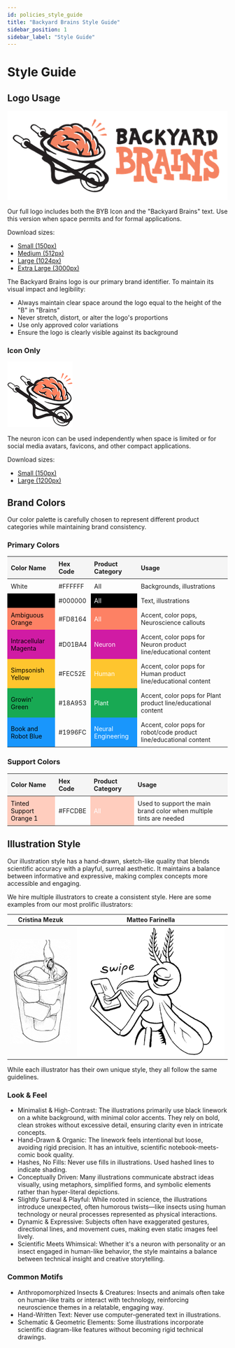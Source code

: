 ```yaml
---
id: policies_style_guide
title: "Backyard Brains Style Guide"
sidebar_position: 1
sidebar_label: "Style Guide"
---
```


# Style Guide

## Logo Usage

![Backyard Brains Full Logo](./BYBLogoFull_512.png)

Our full logo includes both the BYB Icon and the "Backyard Brains" text. Use this version when space permits and for formal applications.

Download sizes:
- [Small (150px)](./BYBLogoFull_150.png)
- [Medium (512px)](./BYBLogoFull_512.png)
- [Large (1024px)](./BYBLogoFull_1024.png)
- [Extra Large (3000px)](./BYBLogoFull_3000.png)


The Backyard Brains logo is our primary brand identifier. To maintain its visual impact and legibility:

- Always maintain clear space around the logo equal to the height of the "B" in "Brains"
- Never stretch, distort, or alter the logo's proportions
- Use only approved color variations
- Ensure the logo is clearly visible against its background

### Icon Only
![Backyard Brains Icon](./BYBLogo_150.png)

The neuron icon can be used independently when space is limited or for social media avatars, favicons, and other compact applications.

Download sizes:
- [Small (150px)](./BYBLogo_150.png)
- [Large (1200px)](./BYBLogo_1200.png)

<style>
    .colorTable {
        width: 100%;
    }
    .colorTable th {
        background: #f5f5f5;
        text-align: left;
        padding: 8px;
    }
    .colorTable td {
        padding: 8px;
    }
    /* Column 1: Black text on color background */
    .colorTable tr:nth-child(2) td:nth-child(1) { background: #000000; color: black; }
    .colorTable tr:nth-child(3) td:nth-child(1) { background: #FD8164; color: black; }
    .colorTable tr:nth-child(4) td:nth-child(1) { background: #D01BA4; color: black; }
    .colorTable tr:nth-child(5) td:nth-child(1) { background: #FEC52E; color: black; }
    .colorTable tr:nth-child(6) td:nth-child(1) { background: #18A953; color: black; }
    .colorTable tr:nth-child(7) td:nth-child(1) { background: #1996FC; color: black; }

    /* Column 3: White text on color background */
    .colorTable tr:nth-child(2) td:nth-child(3) { background: #000000; color: white; }
    .colorTable tr:nth-child(3) td:nth-child(3) { background: #FD8164; color: white; }
    .colorTable tr:nth-child(4) td:nth-child(3) { background: #D01BA4; color: white; }
    .colorTable tr:nth-child(5) td:nth-child(3) { background: #FEC52E; color: white; }
    .colorTable tr:nth-child(6) td:nth-child(3) { background: #18A953; color: white; }
    .colorTable tr:nth-child(7) td:nth-child(3) { background: #1996FC; color: white; }
</style>

## Brand Colors

Our color palette is carefully chosen to represent different product categories while maintaining brand consistency.

### Primary Colors

<div class="colorTable">

| Color Name | Hex Code | Product Category | Usage |
|------------|----------|------------------|--------|
| White | #FFFFFF | All | Backgrounds, illustrations |
| Black | #000000 | All | Text, illustrations |
| Ambiguous Orange | #FD8164 | All | Accent, color pops, Neuroscience callouts |
| Intracellular Magenta | #D01BA4 | Neuron | Accent, color pops for Neuron product line/educational content |
| Simpsonish Yellow | #FEC52E | Human | Accent, color pops for Human product line/educational content |
| Growin' Green | #18A953 | Plant | Accent, color pops for Plant product line/educational content |
| Book and Robot Blue | #1996FC | Neural Engineering | Accent, color pops for robot/code product line/educational content |

</div>

<style>
    .supportTable {
        width: 100%;
    }
    .supportTable th {
        background: #f5f5f5;
        text-align: left;
        padding: 8px;
    }
    .supportTable td {
        padding: 8px;
    }
    /* Column 1: Black text on color background */
    .supportTable tr:nth-child(1) td:nth-child(1) { background: #FFCDBE; color: black; }
    
    /* Column 3: White text on color background */
    .supportTable tr:nth-child(1) td:nth-child(3) { background: #FFCDBE; color: white; }
</style>

### Support Colors

<div class="supportTable">

| Color Name | Hex Code | Product Category | Usage |
|------------|----------|------------------|--------|
| Tinted Support Orange 1 | #FFCDBE | All | Used to support the main brand color when multiple tints are needed |

</div>

## Illustration Style

Our illustration style has a hand-drawn, sketch-like quality that blends scientific accuracy with a playful, surreal aesthetic. It maintains a balance between informative and expressive, making complex concepts more accessible and engaging.

We hire multiple illustrators to create a consistent style. Here are some examples from our most prolific illustrators:

| Cristina Mezuk | Matteo Farinella |
|-----------------|-------------------|
| ![Cockroach Hoodie Illustration](./expCockroachhoodie.jpg) | ![Mosquito Illustration](./expMosquitoLoveSongs-MaleSwipe.png) |

While each illustrator has their own unique style, they all follow the same guidelines.

### Look & Feel
- Minimalist & High-Contrast: The illustrations primarily use black linework on a white background, with minimal color accents. They rely on bold, clean strokes without excessive detail, ensuring clarity even in intricate concepts.
- Hand-Drawn & Organic: The linework feels intentional but loose, avoiding rigid precision. It has an intuitive, scientific notebook-meets-comic book quality.
- Hashes, No Fills: Never use fills in illustrations. Used hashed lines to indicate shading.
- Conceptually Driven: Many illustrations communicate abstract ideas visually, using metaphors, simplified forms, and symbolic elements rather than hyper-literal depictions.
- Slightly Surreal & Playful: While rooted in science, the illustrations introduce unexpected, often humorous twists—like insects using human technology or neural processes represented as physical interactions.
- Dynamic & Expressive: Subjects often have exaggerated gestures, directional lines, and movement cues, making even static images feel lively.
- Scientific Meets Whimsical: Whether it's a neuron with personality or an insect engaged in human-like behavior, the style maintains a balance between technical insight and creative storytelling.

### Common Motifs
- Anthropomorphized Insects & Creatures: Insects and animals often take on human-like traits or interact with technology, reinforcing neuroscience themes in a relatable, engaging way.
- Hand-Written Text: Never use computer-generated text in illustrations.
- Schematic & Geometric Elements: Some illustrations incorporate scientific diagram-like features without becoming rigid technical drawings.



